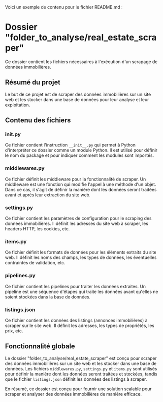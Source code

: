 Voici un exemple de contenu pour le fichier README.md :

# Dossier "folder_to_analyse/real_estate_scraper"

Ce dossier contient les fichiers nécessaires à l'exécution d'un scrapage de données immobilières.

## Résumé du projet

Le but de ce projet est de scraper des données immobilières sur un site web et les stocker dans une base de données pour leur analyse et leur exploitation.

## Contenu des fichiers

### __init__.py

Ce fichier contient l'instruction `__init__.py` qui permet à Python d'interpréter ce dossier comme un module Python. Il est utilisé pour définir le nom du package et pour indiquer comment les modules sont importés.

### middlewares.py

Ce fichier définit les middleware pour la fonctionnalité de scraper. Un middleware est une fonction qui modifie l'appel à une méthode d'un objet. Dans ce cas, il s'agit de définir la manière dont les données seront traitées avant et après leur extraction du site web.

### settings.py

Ce fichier contient les paramètres de configuration pour le scraping des données immobilières. Il définit les adresses du site web à scraper, les headers HTTP, les cookies, etc.

### items.py

Ce fichier définit les formats de données pour les éléments extraits du site web. Il définit les noms des champs, les types de données, les éventuelles contraintes de validation, etc.

### pipelines.py

Ce fichier contient les pipelines pour traiter les données extraites. Un pipeline est une séquence d'étapes qui traite les données avant qu'elles ne soient stockées dans la base de données.

### listings.json

Ce fichier contient les données des listings (annonces immobilières) à scraper sur le site web. Il définit les adresses, les types de propriétés, les prix, etc.

## Fonctionnalité globale

Le dossier "folder_to_analyse/real_estate_scraper" est conçu pour scraper des données immobilières sur un site web et les stocker dans une base de données. Les fichiers `middlewares.py`, `settings.py` et `items.py` sont utilisés pour définir la manière dont les données seront traitées et stockées, tandis que le fichier `listings.json` définit les données des listings à scraper.

En résumé, ce dossier est conçu pour fournir une solution scalable pour scraper et analyser des données immobilières de manière efficace.
